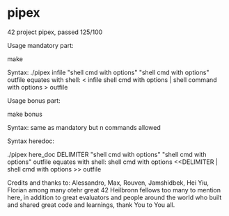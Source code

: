 # pipex
42 project pipex, passed 125/100

Usage mandatory part:

make

Syntax:
./pipex infile "shell cmd with options" "shell cmd with options" outfile
equates with shell:
< infile shell cmd with options | shell command with options > outfile

Usage bonus part:

make bonus

Syntax:
same as mandatory but n commands allowed

Syntax heredoc:

./pipex here_doc DELIMITER "shell cmd with options" "shell cmd with options" outfile
equates with shell:
shell cmd with options <<DELIMITER | shell cmd with options >> outfile

Credits and thanks to:
Alessandro, Max, Rouven, Jamshidbek, Hei Yiu, Florian among many otehr great 42 Heilbronn fellows too many to mention here, in addition to great evaluators and people around the world who built and shared great code and learnings, thank You to You all.
